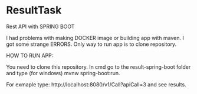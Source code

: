 # ResultTask
Rest API with SPRING BOOT

I had problems with making DOCKER image or building app with maven. I got some strange ERRORS. Only way to run app is to clone repository.


HOW TO RUN APP:

You need to clone this repository. In cmd go to the result-spring-boot folder and type (for windows) mvnw spring-boot:run.

For exmaple type: http://localhost:8080/v1/Call?apiCall=3 and see results.
